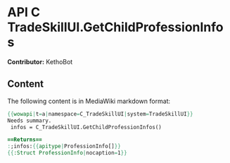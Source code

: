 # API C TradeSkillUI.GetChildProfessionInfos

**Contributor:** KethoBot

## Content

The following content is in MediaWiki markdown format:

```mediawiki
{{wowapi|t=a|namespace=C_TradeSkillUI|system=TradeSkillUI}}
Needs summary.
 infos = C_TradeSkillUI.GetChildProfessionInfos()

==Returns==
:;infos:{{apitype|ProfessionInfo[]}}
{{:Struct ProfessionInfo|nocaption=1}}
```